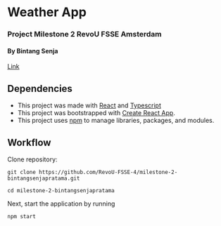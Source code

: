 # Weather App

### Project Milestone 2 RevoU FSSE Amsterdam

#### By Bintang Senja

[Link]()

## Dependencies

- This project was made with [React](https://react.dev/) and [Typescript](https://www.typescriptlang.org/)
- This project was bootstrapped with [Create React App](https://github.com/facebook/create-react-app).
- This project uses [npm](https://www.npmjs.com/) to manage libraries, packages, and modules.

## Workflow

Clone repository:

```console
git clone https://github.com/RevoU-FSSE-4/milestone-2-bintangsenjapratama.git

cd milestone-2-bintangsenjapratama
```

Next, start the application by running

```console
npm start
```
